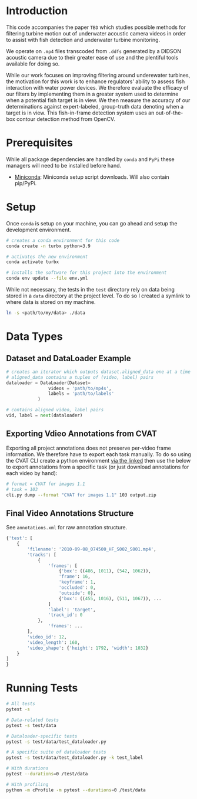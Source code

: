 
# Introduction

This code accompanies the paper `TBD` which studies possible methods for filtering turbine motion out of underwater acoustic camera videos in order to assist with fish detection and underwater turbine monitoring.

We operate on `.mp4` files transcoded from `.ddfs` generated by a DIDSON acoustic camera due to their greater ease of use and the plentiful tools available for doing so.

While our work focuses on improving filtering around underewater turbines, the motivation for this work is to enhance regulators' ability to assess fish interaction with water power devices. We therefore evaluate the efficacy of our filters by implementing them in a greater system used to determine when a potential fish target is in view. We then measure the accuracy of our determinations against expert-labeled, group-truth data denoting when a target is in view. This fish-in-frame detection system uses an out-of-the-box contour detection method from OpenCV.

# Prerequisites

While all package dependencies are handled by `conda` and `PyPi` these managers will need to be installed before hand.

- [Miniconda](https://docs.conda.io/en/latest/miniconda.html): Miniconda setup script downloads. Will also contain pip/PyPi.

# Setup

Once `conda` is setup on your machine, you can go ahead and setup the development environment.

``` bash
# creates a conda environment for this code
conda create -n turbx python=3.9

# activates the new environment
conda activate turbx

# installs the software for this project into the environment
conda env update --file env.yml
```

While not necessary, the tests in the `test` directory rely on data being stored in a `data` directory at the project level. To do so I created a symlink to where data is stored on my machine.

``` bash
ln -s <path/to/my/data> ./data
```

# Data Types

## Dataset and DataLoader Example

``` python
# creates an iterator which outputs dataset.aligned_data one at a time when the next(dataloader) function is called
# aligned_data contains a tuples of (video, label) pairs
dataloader = DataLoader(Dataset=
                videos = 'path/to/mp4s',
                labels = 'path/to/labels'
            )

# contains aligned video, label pairs
vid, label = next(dataloader)
```

## Exporting Vdieo Annotations from CVAT

Exporting all project annotations does not preserve per-video frame information. We therefore have to export each task manually. To do so using the CVAT CLI create a python environment [via the linked](https://openvinotoolkit.github.io/cvat/docs/manual/advanced/cli/#usage) then use the below to export annotations from a specific task (or just download annotations for each video by hand):

``` bash
# format = CVAT for images 1.1
# task = 103
cli.py dump --format "CVAT for images 1.1" 103 output.zip
```

## Final Video Annotations Structure

See `annotations.xml` for raw annotation structure.

``` python
{'test': [
    {
        'filename': '2010-09-08_074500_HF_S002_S001.mp4',
        'tracks': [
            {
                'frames': [
                    {'box': ((486, 1011), (542, 1062)),
                    'frame': 16,
                    'keyframe': 1,
                    'occluded': 0,
                    'outside': 0},
                    {'box': ((455, 1016), (511, 1067)), ...
                ]
                'label': 'target',
                'track_id': 0
            },
                'frames': ...
        ],
        'video_id': 12,
        'video_length': 160,
        'video_shape': {'height': 1792, 'width': 1032}
    }
]
} 
```

# Running Tests

``` bash
# All tests
pytest -s

# Data-related tests
pytest -s test/data

# Dataloader-specific tests
pytest -s test/data/test_dataloader.py

# A specific suite of dataloader tests
pytest -s test/data/test_dataloader.py -k test_label

# With durations
pytest --durations=0 /test/data

# With profiling
python -m cProfile -m pytest --durations=0 /test/data
```
